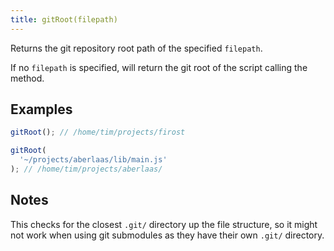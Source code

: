 ```yaml
---
title: gitRoot(filepath)
---
```


Returns the git repository root path of the specified `filepath`.

If no `filepath` is specified, will return the git root of the script calling
the method.


## Examples

```js
gitRoot(); // /home/tim/projects/firost

gitRoot(
  '~/projects/aberlaas/lib/main.js'
); // /home/tim/projects/aberlaas/
```

## Notes

This checks for the closest `.git/` directory up the file structure, so it might
not work when using git submodules as they have their own `.git/` directory.
